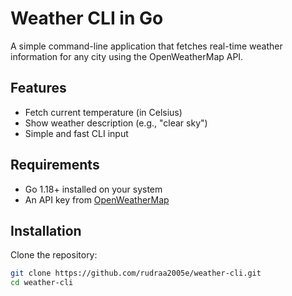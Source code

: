 # Weather CLI in Go

A simple command-line application that fetches real-time weather information for any city using the OpenWeatherMap API.

## Features
- Fetch current temperature (in Celsius)
- Show weather description (e.g., "clear sky")
- Simple and fast CLI input

## Requirements
- Go 1.18+ installed on your system
- An API key from [OpenWeatherMap](https://openweathermap.org/api)

## Installation
Clone the repository:
```bash
git clone https://github.com/rudraa2005e/weather-cli.git
cd weather-cli
